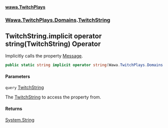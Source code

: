 #### [wawa.TwitchPlays](index.md 'index')
### [Wawa.TwitchPlays.Domains](Wawa.TwitchPlays.Domains.md 'Wawa.TwitchPlays.Domains').[TwitchString](TwitchString.md 'Wawa.TwitchPlays.Domains.TwitchString')

## TwitchString.implicit operator string(TwitchString) Operator

Implicitly calls the property [Message](TwitchString.Message.md 'Wawa.TwitchPlays.Domains.TwitchString.Message').

```csharp
public static string implicit operator string(Wawa.TwitchPlays.Domains.TwitchString query);
```
#### Parameters

<a name='Wawa.TwitchPlays.Domains.TwitchString.op_Implicitstring(Wawa.TwitchPlays.Domains.TwitchString).query'></a>

`query` [TwitchString](TwitchString.md 'Wawa.TwitchPlays.Domains.TwitchString')

The [TwitchString](TwitchString.md 'Wawa.TwitchPlays.Domains.TwitchString') to access the property from.

#### Returns
[System.String](https://docs.microsoft.com/en-us/dotnet/api/System.String 'System.String')